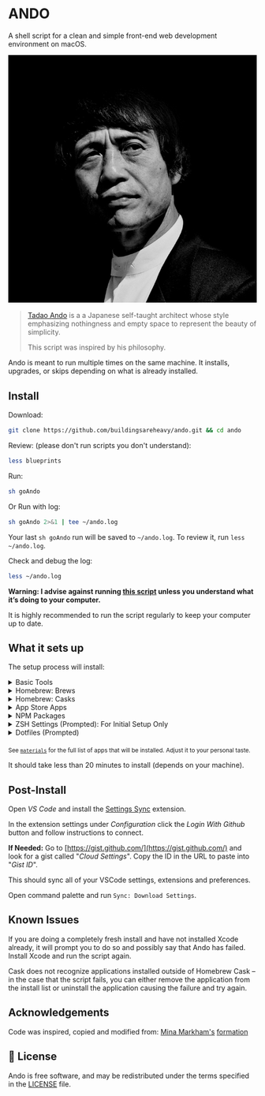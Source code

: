 # ANDO

A shell script for a clean and simple front-end web development environment on macOS.

![Tadao Ando](assets/ando.jpg)

> [Tadao Ando](https://en.wikipedia.org/wiki/Tadao_Ando) is a a Japanese self-taught architect whose style emphasizing nothingness and empty space to represent the beauty of simplicity.
>
> This script was inspired by his philosophy.

Ando is meant to run multiple times on the same machine. It installs, upgrades, or skips depending on what is already installed.

## Install

Download:

```sh
git clone https://github.com/buildingsareheavy/ando.git && cd ando
```

Review: (please don't run scripts you don't understand):

```sh
less blueprints
```

Run:

```sh
sh goAndo
```

Or Run with log:

```sh
sh goAndo 2>&1 | tee ~/ando.log
```

Your last `sh goAndo` run will be saved to `~/ando.log`. To review it, run `less ~/ando.log`.

Check and debug the log:

```sh
less ~/ando.log
```

**Warning: I advise against running [this script](goAndo) unless you understand what it’s doing to your computer.**

It is highly recommended to run the script regularly to keep your computer up to date.

## What it sets up

The setup process will install:

<details>
<summary>Basic Tools</summary>

- [XCode Command Line Tools](https://developer.apple.com/xcode/downloads/) for developer essentials.
- [Bash-it](https://github.com/Bash-it/bash-it/), for a more powerful bash.
- [NVM](https://github.com/creationix/nvm/) for managing and installing multiple versions of [Node.js](http://nodejs.org/) and [npm](https://www.npmjs.org/)
- [Homebrew](http://brew.sh/) for managing operating system libraries.
  </details>

<details>
<summary>Homebrew: Brews</summary>

- [Git](https://git-scm.com/) for version control.
- [Tig](https://jonas.github.io/tig/) is a text interface for Git repositories.
- [Mas](https://github.com/mas-cli/mas/) is a Mac App Store command line interface.
- [wget](https://www.gnu.org/software/wget/) is an internet file retriever.
- [Hub](https://hub.github.com/) adds GitHub support to git on the command-line.
- [ImageOptim-CLI](https://github.com/JamieMason/ImageOptim-CLI) to make batch optimisation of images part of your automated build process.
- [Rbenv](https://github.com/sstephenson/rbenv/) for managing versions of Ruby.
- [Yarn](https://yarnpkg.com/en/) for managing JavaScript packages.
- [ZSH](https://www.zsh.org/) is a UNIX shell (command interpreter).
- [ZSH Syntax Highlighting](https://github.com/zsh-users/zsh-syntax-highlighting/) Fish shell like syntax highlighting for zsh.
- [TheFuck](https://github.com/nvbn/thefuck/) helps programatically correct mistyped console commands.
- [WP-CLI](https://wp-cli.org/) is the command-line interface for WordPress. You can update plugins, configure multisite installations and much more, without using a web browser.
  </details>

<details>
<summary>Homebrew: Casks</summary>

- [Firefox](https://www.mozilla.org/en-US/firefox/new/) for web browsing and testing.
- [Firefox Developer Edition](https://www.mozilla.org/en-US/firefox/developer/) is my main web browser for development. Best CSS tools built in. Read more [here](https://www.smashingmagazine.com/2019/10/guide-new-experimental-css-devtools-firefox/).
- [Google Chrome](https://www.google.com/chrome/browser/desktop/) for fast and free web browsing.
- [Hyper](https://hyper.is/) for an alternative terminal.
- [ImageOptim](https://imageoptim.com/mac) to make batch optimisation of images part of your automated build process.
- [MAMP](https://www.mamp.info/en/) for PHP / Wordpress development.
- [Microsoft Edge Dev](https://developer.microsoft.com/en-us/microsoft-edge/) for testing.
- [Spotify](https://www.spotify.com/) for music.
- [Visual Studio Code](https://code.visualstudio.com/) IDE.
- [FONT: Dejavu Sans Mono](https://github.com/Homebrew/homebrew-cask-fonts/blob/master/Casks/font-dejavusansmono-nerd-font-mono.rb) for command-line font. Has glyph support for `git` and works well with [PowerLevel10K](https://github.com/romkatv/powerlevel10k) (a ZSH theme).
- [FONT: Victor Mono](https://github.com/Homebrew/homebrew-cask-fonts/blob/master/Casks/font-victor-mono.rb) for text editor font. Supports ligatures and has a nice cursive italic font, similar to [Dank Mono](https://dank.sh/) or [Fira Code](https://github.com/tonsky/FiraCode).
  </details>

<details>
<summary>App Store Apps</summary>

- [Amphetamine](https://apps.apple.com/us/app/amphetamine/id937984704?mt=12) is a powerful keep-awake utility.
- [Be Focused - Focus Timer](https://code.visualstudio.com/) is a pomodoro style focus timer for work and study.
- [Viper FTP Lite](https://apps.apple.com/us/app/viper-ftp-lite-ftp-client/id1001007066?mt=12) is a User-friendly and reliable Mac FTP/FTPS/SFTP/WebDav/AS3 client.
  </details>

<details>
<summary>NPM Packages</summary>

- [11ty](https://github.com/11ty/eleventy/) is a simpler static site generator.
- [ESLint](https://eslint.org/) linting utility for JavaScript.
- [Gatsby](https://www.gatsbyjs.org/) a static site generator built with React.
- [Gridsome](https://gridsome.org/) a static site generator built with Vue.
- [Gulp](https://gulpjs.com/) a task/build runner for development.
- [ImageOptim-CLI](https://github.com/JamieMason/ImageOptim-CLI) to make batch optimisation of images part of your automated build process.
- [Netlify](https://cli.netlify.com/) lets you deploy sites or configure continuous deployment straight from the command line.
- [MAMP-CLI](https://www.npmjs.com/package/mamp-cli) a command line interface for working with [MAMP](https://www.mamp.info/de/). It can start and stop your MAMP, but also easily switch the document root so that you can switch projects easily by using a favorite list.
- [Pa11y](https://pa11y.org/) a command-line interface which loads web pages and highlights any accessibility issues it finds. Useful for when you want to run a one-off test against a web page.
- [VSCE](https://github.com/microsoft/vscode-vsce) - The Visual Studio Code Extension Manager.
- [Vue-CLI](https://cli.vuejs.org/) for quickly scaffolding Single Page Applications.
- [yo](https://github.com/yeoman/yo) CLI tool for running [Yeoman](https://yeoman.io/) generators.
  </details>

<details>
<summary>ZSH Settings <span>(Prompted): For Initial Setup Only</span></summary>

- [Oh My ZSH](https://github.com/robbyrussell/oh-my-zsh/) a framework for managing your zsh configuration.
- [Powerlevel10K](https://github.com/romkatv/powerlevel10k) a ZSH theme.
  </details>

<details>
<summary>Dotfiles <span>(Prompted)</span></summary>

- **.zshrc** for customizing your [Oh-My-ZSH!](https://ohmyz.sh/) settings.
- **.hyper.js** for customizing your [Hyper](https://hyper.is/) terminal. _This is where the fonts color themes are held. Current theme is [New Moon](https://github.com/Tmeister/hyperterm-new-moon-theme)_.
- **.p10k.zsh** for customizing your [Powerlevel10K](https://github.com/romkatv/powerlevel10k) ZSH theme. _This is where the terminal theme is held. Like the arrows and git icons._
  </details>

<sub>See [`materials`](materials) for the full list of apps that will be installed. Adjust it to your personal taste.</sub>

It should take less than 20 minutes to install (depends on your machine).

## Post-Install

Open _VS Code_ and install the [Settings Sync](https://marketplace.visualstudio.com/items?itemName=Shan.code-settings-sync) extension.

In the extension settings under _Configuration_ click the _Login With Github_ button and follow instructions to connect.

**If Needed:**
Go to [https://gist.github.com/](https://gist.github.com/) and look for a gist called "_Cloud Settings_". Copy the ID in the URL to paste into "_Gist ID_".

This should sync all of your VSCode settings, extensions and preferences.

Open command palette and run `Sync: Download Settings`.

## Known Issues

If you are doing a completely fresh install and have not installed Xcode already, it will prompt you to do so and possibly say that Ando has failed. Install Xcode and run the script again.

Cask does not recognize applications installed outside of Homebrew Cask – in the case that the script fails, you can either remove the application from the install list or uninstall the application causing the failure and try again.

## Acknowledgements

Code was inspired, copied and modified from: [Mina Markham's](https://github.com/minamarkham) [formation](https://github.com/minamarkham/formation)

## 📜 License

Ando is free software, and may be redistributed under the terms specified in the [LICENSE] file.

[license]: LICENSE
